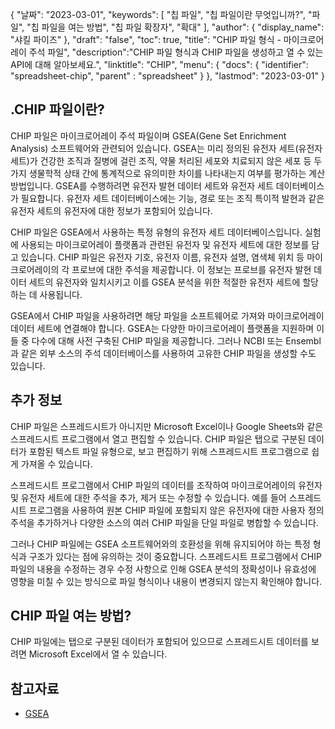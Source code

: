 {
"날짜": "2023-03-01",
  "keywords": [
"칩 파일",
"칩 파일이란 무엇입니까?",
"파일",
"칩 파일을 여는 방법",
"칩 파일 확장자",
"확대"
],
  "author": {
"display_name": "샤킬 파이즈"
},
"draft": "false",
"toc": true,
"title": "CHIP 파일 형식 - 마이크로어레이 주석 파일",
  "description":"CHIP 파일 형식과 CHIP 파일을 생성하고 열 수 있는 API에 대해 알아보세요.",
"linktitle": "CHIP",
  "menu": {
    "docs": {
      "identifier": "spreadsheet-chip",
"parent" : "spreadsheet"
}
},
"lastmod": "2023-03-01"
}

## .CHIP 파일이란?

CHIP 파일은 마이크로어레이 주석 파일이며 GSEA(Gene Set Enrichment Analysis) 소프트웨어와 관련되어 있습니다. GSEA는 미리 정의된 유전자 세트(유전자 세트)가 건강한 조직과 질병에 걸린 조직, 약물 처리된 세포와 치료되지 않은 세포 등 두 가지 생물학적 상태 간에 통계적으로 유의미한 차이를 나타내는지 여부를 평가하는 계산 방법입니다. GSEA를 수행하려면 유전자 발현 데이터 세트와 유전자 세트 데이터베이스가 필요합니다. 유전자 세트 데이터베이스에는 기능, 경로 또는 조직 특이적 발현과 같은 유전자 세트의 유전자에 대한 정보가 포함되어 있습니다.

CHIP 파일은 GSEA에서 사용하는 특정 유형의 유전자 세트 데이터베이스입니다. 실험에 사용되는 마이크로어레이 플랫폼과 관련된 유전자 및 유전자 세트에 대한 정보를 담고 있습니다. CHIP 파일은 유전자 기호, 유전자 이름, 유전자 설명, 염색체 위치 등 마이크로어레이의 각 프로브에 대한 주석을 제공합니다. 이 정보는 프로브를 유전자 발현 데이터 세트의 유전자와 일치시키고 이를 GSEA 분석을 위한 적절한 유전자 세트에 할당하는 데 사용됩니다.

GSEA에서 CHIP 파일을 사용하려면 해당 파일을 소프트웨어로 가져와 마이크로어레이 데이터 세트에 연결해야 합니다. GSEA는 다양한 마이크로어레이 플랫폼을 지원하며 이들 중 다수에 대해 사전 구축된 CHIP 파일을 제공합니다. 그러나 NCBI 또는 Ensembl과 같은 외부 소스의 주석 데이터베이스를 사용하여 고유한 CHIP 파일을 생성할 수도 있습니다.

## 추가 정보

CHIP 파일은 스프레드시트가 아니지만 Microsoft Excel이나 Google Sheets와 같은 스프레드시트 프로그램에서 열고 편집할 수 있습니다. CHIP 파일은 탭으로 구분된 데이터가 포함된 텍스트 파일 유형으로, 보고 편집하기 위해 스프레드시트 프로그램으로 쉽게 가져올 수 있습니다.

스프레드시트 프로그램에서 CHIP 파일의 데이터를 조작하여 마이크로어레이의 유전자 및 유전자 세트에 대한 주석을 추가, 제거 또는 수정할 수 있습니다. 예를 들어 스프레드시트 프로그램을 사용하여 원본 CHIP 파일에 포함되지 않은 유전자에 대한 사용자 정의 주석을 추가하거나 다양한 소스의 여러 CHIP 파일을 단일 파일로 병합할 수 있습니다.

그러나 CHIP 파일에는 GSEA 소프트웨어와의 호환성을 위해 유지되어야 하는 특정 형식과 구조가 있다는 점에 유의하는 것이 중요합니다. 스프레드시트 프로그램에서 CHIP 파일의 내용을 수정하는 경우 수정 사항으로 인해 GSEA 분석의 정확성이나 유효성에 영향을 미칠 수 있는 방식으로 파일 형식이나 내용이 변경되지 않는지 확인해야 합니다.

## CHIP 파일 여는 방법?

CHIP 파일에는 탭으로 구분된 데이터가 포함되어 있으므로 스프레드시트 데이터를 보려면 Microsoft Excel에서 열 수 있습니다.

## 참고자료
* [GSEA](https://en.wikipedia.org/wiki/Gene_set_enrichment_analysis)
